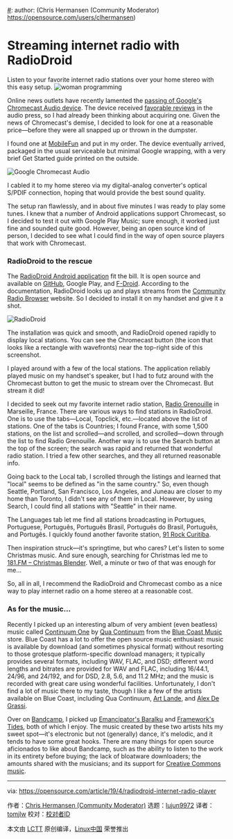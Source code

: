 [#]: collector: (lujun9972)
[#]: translator: (tomjlw)
[#]: reviewer: ( )
[#]: publisher: ( )
[#]: url: ( )
[#]: subject: (Streaming internet radio with RadioDroid)
[#]: via: (https://opensource.com/article/19/4/radiodroid-internet-radio-player)
[#]: author: (Chris Hermansen (Community Moderator) https://opensource.com/users/clhermansen)

Streaming internet radio with RadioDroid
======
Listen to your favorite internet radio stations over your home stereo
with this easy setup.
![woman programming][1]

Online news outlets have recently lamented the [passing of Google's Chromecast Audio device][2]. The device received [favorable reviews][3] in the audio press, so I had already been thinking about acquiring one. Given the news of Chromecast's demise, I decided to look for one at a reasonable price—before they were all snapped up or thrown in the dumpster.

I found one at [MobileFun][4] and put in my order. The device eventually arrived, packaged in the usual serviceable but minimal Google wrapping, with a very brief Get Started guide printed on the outside.

![Google Chromecast Audio][5]

I cabled it to my home stereo via my digital-analog converter's optical S/PDIF connection, hoping that would provide the best sound quality.

The setup ran flawlessly, and in about five minutes I was ready to play some tunes. I knew that a number of Android applications support Chromecast, so I decided to test it out with Google Play Music; sure enough, it worked just fine and sounded quite good. However, being an open source kind of person, I decided to see what I could find in the way of open source players that work with Chromecast.

### RadioDroid to the rescue

The [RadioDroid Android application][6] fit the bill. It is open source and available on [GitHub][7], Google Play, and [F-Droid][8]. According to the documentation, RadioDroid looks up and plays streams from the [Community Radio Browser][9] website. So I decided to install it on my handset and give it a shot.

![RadioDroid][10]

The installation was quick and smooth, and RadioDroid opened rapidly to display local stations. You can see the Chromecast button (the icon that looks like a rectangle with wavefronts) near the top-right side of this screenshot.

I played around with a few of the local stations. The application reliably played music on my handset's speaker, but I had to futz around with the Chromecast button to get the music to stream over the Chromecast. But stream it did!

I decided to seek out my favorite internet radio station, [Radio Grenouille][11] in Marseille, France. There are various ways to find stations in RadioDroid. One is to use the tabs—Local, Topclick, etc.—located above the list of stations. One of the tabs is Countries; I found France, with some 1,500 stations, on the list and scrolled—and scrolled, and scrolled—down through the list to find Radio Grenouille. Another way is to use the Search button at the top of the screen; the search was rapid and returned that wonderful radio station. I tried a few other searches, and they all returned reasonable info.

Going back to the Local tab, I scrolled through the listings and learned that "local" seems to be defined as "in the same country." So, even though Seattle, Portland, San Francisco, Los Angeles, and Juneau are closer to my home than Toronto, I didn't see any of them in Local. However, by using Search, I could find all stations with "Seattle" in their name.

The Languages tab let me find all stations broadcasting in Portugues, Portuguese, Português, Português Brasil, Português do Brasil, Portuguẽs, and Portugês. I quickly found another favorite station, [91 Rock Curitiba][12].

Then inspiration struck—it's springtime, but who cares? Let's listen to some Christmas music. And sure enough, searching for Christmas led me to [181.FM – Christmas Blender][13]. Well, a minute or two of that was enough for me…

So, all in all, I recommend the RadioDroid and Chromecast combo as a nice way to play internet radio on a home stereo at a reasonable cost.

### As for the music…

Recently I picked up an interesting album of very ambient (even beatless) music called [Continuum One][14] by [Qua Continuum][15] from the [Blue Coast Music][16] store. Blue Coast has a lot to offer the open source music enthusiast: music is available by download (and sometimes physical format) without resorting to those grotesque platform-specific download managers; it typically provides several formats, including WAV, FLAC, and DSD; different word lengths and bitrates are provided for WAV and FLAC, including 16/44.1, 24/96, and 24/192, and for DSD, 2.8, 5.6, and 11.2 MHz; and the music is recorded with great care using wonderful facilities. Unfortunately, I don't find a lot of music there to my taste, though I like a few of the artists available on Blue Coast, including Qua Continuum, [Art Lande][17], and [Alex De Grassi][18].

Over on [Bandcamp][19], I picked up [Emancipator's Baralku][20] and [Framework's Tides][21], both of which I enjoy. The music created by these two artists hits my sweet spot—it's electronic but not (generally) dance, it's melodic, and it tends to have some great hooks. There are many things for open source aficionados to like about Bandcamp, such as the ability to listen to the work in its entirety before buying; the lack of bloatware downloaders; the amounts shared with the musicians; and its support for [Creative Commons music][22].

--------------------------------------------------------------------------------

via: https://opensource.com/article/19/4/radiodroid-internet-radio-player

作者：[Chris Hermansen (Community Moderator)][a]
选题：[lujun9972][b]
译者：[tomjlw](https://github.com/tomjlw)
校对：[校对者ID](https://github.com/校对者ID)

本文由 [LCTT](https://github.com/LCTT/TranslateProject) 原创编译，[Linux中国](https://linux.cn/) 荣誉推出

[a]: https://opensource.com/users/clhermansen
[b]: https://github.com/lujun9972
[1]: https://opensource.com/sites/default/files/styles/image-full-size/public/lead-images/programming-code-keyboard-laptop-music-headphones.png?itok=EQZ2WKzy (woman programming)
[2]: https://www.theverge.com/2019/1/11/18178751/google-chromecast-audio-discontinued-sale
[3]: https://www.whathifi.com/google/chromecast-audio/review
[4]: https://www.mobilefun.com/google-chromecast-audio-black-70476
[5]: https://opensource.com/sites/default/files/uploads/internet-radio_chromecast.png (Google Chromecast Audio)
[6]: https://play.google.com/store/apps/details?id=net.programmierecke.radiodroid2
[7]: https://github.com/segler-alex/RadioDroid
[8]: https://f-droid.org/en/packages/net.programmierecke.radiodroid2/
[9]: http://www.radio-browser.info/gui/#!/
[10]: https://opensource.com/sites/default/files/uploads/internet-radio_radiodroid.png (RadioDroid)
[11]: http://www.radiogrenouille.com/
[12]: https://91rock.com.br/
[13]: http://player.181fm.com/?station=181-xblender
[14]: https://www.youtube.com/watch?v=PqLCQXPS8iQ
[15]: https://bluecoastmusic.com/artists/qua-continuum
[16]: https://bluecoastmusic.com/store
[17]: https://bluecoastmusic.com/store?f%5B0%5D=search_api_multi_aggregation_1%3Aart%20lande
[18]: https://bluecoastmusic.com/store?f%5B0%5D=search_api_multi_aggregation_1%3Aalex%20de%20grassi
[19]: https://bandcamp.com/
[20]: https://emancipator.bandcamp.com/album/baralku
[21]: https://frameworksuk.bandcamp.com/album/tides
[22]: https://bandcamp.com/tag/creative-commons
